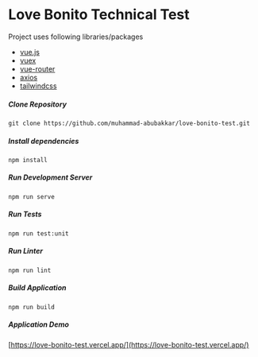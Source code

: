 # Love Bonito Technical Test

Project uses following libraries/packages 
- [vue.js](https://vuejs.org)
- [vuex](https://vuex.vuejs.org)
- [vue-router](https://router.vuejs.org)
- [axios](https://github.com/axios/axios)
- [tailwindcss](https://tailwindcss.com)
##### Clone Repository
```shell script
git clone https://github.com/muhammad-abubakkar/love-bonito-test.git
```
##### Install dependencies
```shell script
npm install
``` 
##### Run Development Server
```shell script
npm run serve
```
##### Run Tests
```shell script
npm run test:unit
```
##### Run Linter
```shell script
npm run lint
```
##### Build Application
```shell script
npm run build
```
##### Application Demo
[https://love-bonito-test.vercel.app/](https://love-bonito-test.vercel.app/)
